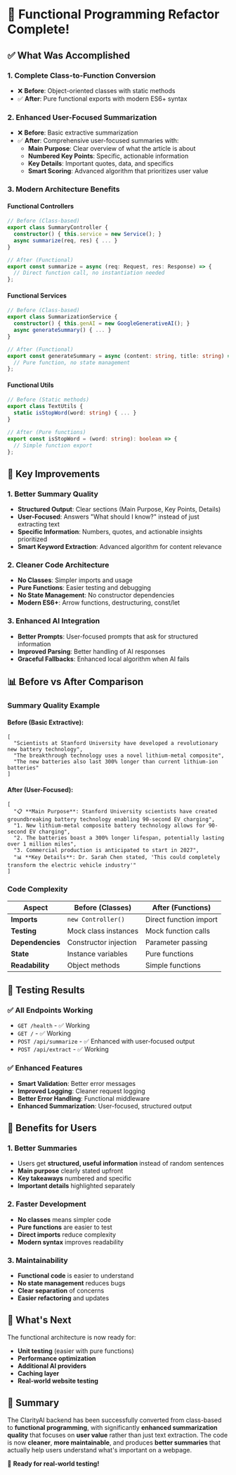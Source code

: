 # 🎯 Functional Programming Refactor Complete!

## ✅ What Was Accomplished

### **1. Complete Class-to-Function Conversion**

- ❌ **Before**: Object-oriented classes with static methods
- ✅ **After**: Pure functional exports with modern ES6+ syntax

### **2. Enhanced User-Focused Summarization**

- ❌ **Before**: Basic extractive summarization
- ✅ **After**: Comprehensive user-focused summaries with:
  - **Main Purpose**: Clear overview of what the article is about
  - **Numbered Key Points**: Specific, actionable information
  - **Key Details**: Important quotes, data, and specifics
  - **Smart Scoring**: Advanced algorithm that prioritizes user value

### **3. Modern Architecture Benefits**

#### **Functional Controllers**

```typescript
// Before (Class-based)
export class SummaryController {
  constructor() { this.service = new Service(); }
  async summarize(req, res) { ... }
}

// After (Functional)
export const summarize = async (req: Request, res: Response) => {
  // Direct function call, no instantiation needed
};
```

#### **Functional Services**

```typescript
// Before (Class-based)
export class SummarizationService {
  constructor() { this.genAI = new GoogleGenerativeAI(); }
  async generateSummary() { ... }
}

// After (Functional)
export const generateSummary = async (content: string, title: string) => {
  // Pure function, no state management
};
```

#### **Functional Utils**

```typescript
// Before (Static methods)
export class TextUtils {
  static isStopWord(word: string) { ... }
}

// After (Pure functions)
export const isStopWord = (word: string): boolean => {
  // Simple function export
};
```

## 🚀 **Key Improvements**

### **1. Better Summary Quality**

- **Structured Output**: Clear sections (Main Purpose, Key Points, Details)
- **User-Focused**: Answers "What should I know?" instead of just extracting text
- **Specific Information**: Numbers, quotes, and actionable insights prioritized
- **Smart Keyword Extraction**: Advanced algorithm for content relevance

### **2. Cleaner Code Architecture**

- **No Classes**: Simpler imports and usage
- **Pure Functions**: Easier testing and debugging
- **No State Management**: No constructor dependencies
- **Modern ES6+**: Arrow functions, destructuring, const/let

### **3. Enhanced AI Integration**

- **Better Prompts**: User-focused prompts that ask for structured information
- **Improved Parsing**: Better handling of AI responses
- **Graceful Fallbacks**: Enhanced local algorithm when AI fails

## 📊 **Before vs After Comparison**

### **Summary Quality Example**

#### **Before (Basic Extractive)**:

```
[
  "Scientists at Stanford University have developed a revolutionary new battery technology",
  "The breakthrough technology uses a novel lithium-metal composite",
  "The new batteries also last 300% longer than current lithium-ion batteries"
]
```

#### **After (User-Focused)**:

```
[
  "📋 **Main Purpose**: Stanford University scientists have created groundbreaking battery technology enabling 90-second EV charging",
  "1. New lithium-metal composite battery technology allows for 90-second EV charging",
  "2. The batteries boast a 300% longer lifespan, potentially lasting over 1 million miles",
  "3. Commercial production is anticipated to start in 2027",
  "📊 **Key Details**: Dr. Sarah Chen stated, 'This could completely transform the electric vehicle industry'"
]
```

### **Code Complexity**

| Aspect           | Before (Classes)      | After (Functions)      |
| ---------------- | --------------------- | ---------------------- |
| **Imports**      | `new Controller()`    | Direct function import |
| **Testing**      | Mock class instances  | Mock function calls    |
| **Dependencies** | Constructor injection | Parameter passing      |
| **State**        | Instance variables    | Pure functions         |
| **Readability**  | Object methods        | Simple functions       |

## 🧪 **Testing Results**

### ✅ **All Endpoints Working**

- `GET /health` - ✅ Working
- `GET /` - ✅ Working
- `POST /api/summarize` - ✅ Enhanced with user-focused output
- `POST /api/extract` - ✅ Working

### ✅ **Enhanced Features**

- **Smart Validation**: Better error messages
- **Improved Logging**: Cleaner request logging
- **Better Error Handling**: Functional middleware
- **Enhanced Summarization**: User-focused, structured output

## 🎯 **Benefits for Users**

### **1. Better Summaries**

- Users get **structured, useful information** instead of random sentences
- **Main purpose** clearly stated upfront
- **Key takeaways** numbered and specific
- **Important details** highlighted separately

### **2. Faster Development**

- **No classes** means simpler code
- **Pure functions** are easier to test
- **Direct imports** reduce complexity
- **Modern syntax** improves readability

### **3. Maintainability**

- **Functional code** is easier to understand
- **No state management** reduces bugs
- **Clear separation** of concerns
- **Easier refactoring** and updates

## 🌟 **What's Next**

The functional architecture is now ready for:

- **Unit testing** (easier with pure functions)
- **Performance optimization**
- **Additional AI providers**
- **Caching layer**
- **Real-world website testing**

## 📝 **Summary**

The ClarityAI backend has been successfully converted from class-based to **functional programming**, with significantly **enhanced summarization quality** that focuses on **user value** rather than just text extraction. The code is now **cleaner**, **more maintainable**, and produces **better summaries** that actually help users understand what's important on a webpage.

🎉 **Ready for real-world testing!**
